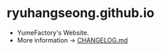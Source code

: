 <!--
 * @Author: ryuhangseong liuhangcheng2002@gmail.com
 * @Date: 2022-09-26 10:29:07
 * @LastEditors: ryuhangseong liuhangcheng2002@gmail.com
 * @LastEditTime: 2022-09-26 10:36:29
 * @FilePath: \ryuhangseong.github.io\README.md
 * @Description: 
 * 
 * Copyright (c) 2022 by ryuhangseong liuhangcheng2002@gmail.com, All Rights Reserved. 
-->
# ryuhangseong.github.io
- YumeFactory's Website.
- More information -> [CHANGELOG.md](CHANGELOG.md)